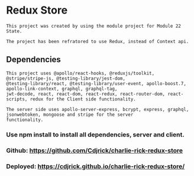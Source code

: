 # Redux Store

    This project was created by using the module project for Module 22 State.
 
    The project has been refratored to use Redux, instead of Context api.

## Dependencies

    This project uses @apollo/react-hooks, @reduxjs/toolkit, @stripe/stripe-js, @testing-library/jest-dom, 
    @testing-library/react, @testing-library/user-event, apollo-boost.7, apollo-link-context, graphql, graphql-tag, 
    jwt-decode, react, react-dom, react-redux, react-router-dom, react-scripts, redux for the Client side functionality.
    
    The server side uses apollo-server-express, bcrypt, express, graphql, jsonwebtoken, mongoose and stripe for the server 
    functionality.

### Use npm install to install all dependencies, server and client.

### Github: https://github.com/Cdjrick/charlie-rick-redux-store
### Deployed: https://cdjrick.github.io/charlie-rick-redux-store/
    
    

 
